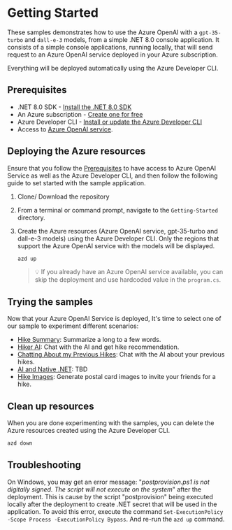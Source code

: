 # Getting Started

These samples demonstrates how to use the Azure OpenAI with a `gpt-35-turbo` and `dall-e-3` models, from a simple .NET 8.0 console application. It consists of a simple console applications, running locally, that will send request to an Azure OpenAI service deployed in your Azure subscription. 

Everything will be deployed automatically using the Azure Developer CLI.


## Prerequisites

- .NET 8.0 SDK - [Install the .NET 8.0 SDK](https://dotnet.microsoft.com/download/dotnet/8.0)
- An Azure subscription - [Create one for free](https://azure.microsoft.com/free)
- Azure Developer CLI - [Install or update the Azure Developer CLI](https://learn.microsoft.com/azure/developer/azure-developer-cli/install-azd)
- Access to [Azure OpenAI service](https://learn.microsoft.com/azure/ai-services/openai/overview#how-do-i-get-access-to-azure-openai).


## Deploying the Azure resources

Ensure that you follow the [Prerequisites](#prerequisites) to have access to Azure OpenAI Service as well as the Azure Developer CLI, and then follow the following guide to set started with the sample application.

1. Clone/ Download the repository
   
2. From a terminal or command prompt, navigate to the `Getting-Started` directory.

3. Create the Azure resources (Azure OpenAI service, gpt-35-turbo and dall-e-3 models) using the Azure Developer CLI. Only the regions that support the Azure OpenAI service with the models will be displayed. 
	```bash
	azd up
	```

	> 💡 If you already have an Azure OpenAI service available, you can skip the deployment and use hardcoded value in the `program.cs`.
	

## Trying the samples

Now that your Azure OpenAI Service is deployed, It's time to select one of our sample to experiment different scenarios:

- [Hike Summary](01-HikeSummary/README.md): Summarize a long to a few words.
- [Hiker AI](02-HikerAI/README.md): Chat with the AI and get hike recommendation.
- [Chatting About my Previous Hikes](03-ChattingAboutMyHikes/README.md): Chat with the AI about your previous hikes.
- [AI and Native .NET](04-AiAndNative/README.md): TBD
- [Hike Images](05-HikeImages/README.md): Generate postal card images to invite your friends for a hike.


## Clean up resources

When you are done experimenting with the samples, you can delete the Azure resources created using the Azure Developer CLI.

```bash
azd down
```


## Troubleshooting

On Windows, you may get an error message: "*postprovision.ps1 is not digitally signed. The script will not execute on the system*" after the deployment. This is cause by the script "postprovision" being executed locally after the deployment to create .NET secret that will be used in the application. To avoid this error, execute the command `Set-ExecutionPolicy -Scope Process -ExecutionPolicy Bypass`. And re-run the `azd up` command.

